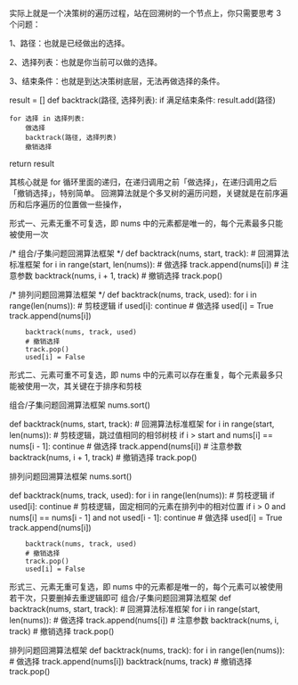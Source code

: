 
实际上就是一个决策树的遍历过程，站在回溯树的一个节点上，你只需要思考 3 个问题：

1、路径：也就是已经做出的选择。

2、选择列表：也就是你当前可以做的选择。

3、结束条件：也就是到达决策树底层，无法再做选择的条件。


result = []
def backtrack(路径, 选择列表):
    if 满足结束条件:
        result.add(路径)
        
    for 选择 in 选择列表:
        做选择
        backtrack(路径, 选择列表)
        撤销选择
    
return result

其核心就是 for 循环里面的递归，在递归调用之前「做选择」，在递归调用之后「撤销选择」，特别简单。
回溯算法就是个多叉树的遍历问题，关键就是在前序遍历和后序遍历的位置做一些操作，


形式一、元素无重不可复选，即 nums 中的元素都是唯一的，每个元素最多只能被使用一次

/* 组合/子集问题回溯算法框架 */
def backtrack(nums, start, track):
    # 回溯算法标准框架
    for i in range(start, len(nums)):
        # 做选择
        track.append(nums[i])
        # 注意参数
        backtrack(nums, i + 1, track)
        # 撤销选择
        track.pop()


/* 排列问题回溯算法框架 */
def backtrack(nums, track, used):
    for i in range(len(nums)):
        # 剪枝逻辑
        if used[i]:
            continue
        # 做选择
        used[i] = True
        track.append(nums[i])

        backtrack(nums, track, used)
        # 撤销选择
        track.pop()
        used[i] = False


形式二、元素可重不可复选，即 nums 中的元素可以存在重复，每个元素最多只能被使用一次，其关键在于排序和剪枝

组合/子集问题回溯算法框架
nums.sort()

def backtrack(nums, start, track):
    # 回溯算法标准框架
    for i in range(start, len(nums)):
        # 剪枝逻辑，跳过值相同的相邻树枝
        if i > start and nums[i] == nums[i - 1]:
            continue
        # 做选择
        track.append(nums[i])
        # 注意参数
        backtrack(nums, i + 1, track)
        # 撤销选择
        track.pop()


排列问题回溯算法框架
nums.sort()

def backtrack(nums, track, used):
    for i in range(len(nums)):
        # 剪枝逻辑
        if used[i]:
            continue
        # 剪枝逻辑，固定相同的元素在排列中的相对位置
        if i > 0 and nums[i] == nums[i - 1] and not used[i - 1]:
            continue
        # 做选择
        used[i] = True
        track.append(nums[i])

        backtrack(nums, track, used)
        # 撤销选择
        track.pop()
        used[i] = False


形式三、元素无重可复选，即 nums 中的元素都是唯一的，每个元素可以被使用若干次，只要删掉去重逻辑即可
组合/子集问题回溯算法框架
def backtrack(nums, start, track):
    # 回溯算法标准框架
    for i in range(start, len(nums)):
        # 做选择
        track.append(nums[i])
        # 注意参数
        backtrack(nums, i, track)
        # 撤销选择
        track.pop()


排列问题回溯算法框架
def backtrack(nums, track):
    for i in range(len(nums)):
        # 做选择
        track.append(nums[i])
        backtrack(nums, track)
        # 撤销选择
        track.pop()

